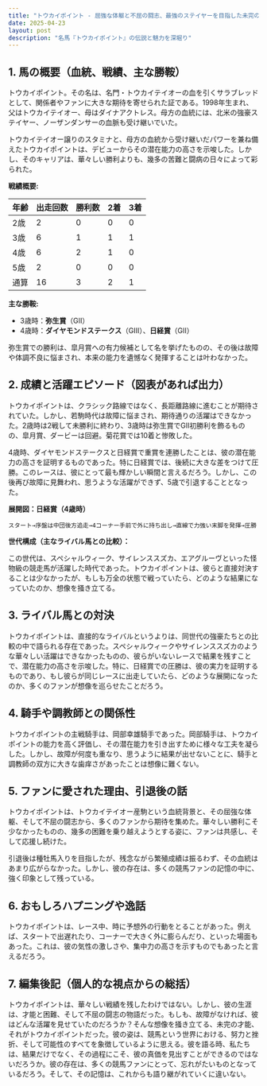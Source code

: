 ```yaml
---
title: "トウカイポイント - 屈強な体躯と不屈の闘志、最強のステイヤーを目指した未完の才能"
date: 2025-04-23
layout: post
description: "名馬『トウカイポイント』の伝説と魅力を深堀り"
---
```


## 1. 馬の概要（血統、戦績、主な勝鞍）

トウカイポイント。その名は、名門・トウカイテイオーの血を引くサラブレッドとして、関係者やファンに大きな期待を寄せられた証である。1998年生まれ、父はトウカイテイオー、母はダイナアクトレス。母方の血統には、北米の強豪ステイヤー、ノーザンダンサーの血脈も受け継いでいた。

トウカイテイオー譲りのスタミナと、母方の血統から受け継いだパワーを兼ね備えたトウカイポイントは、デビューからその潜在能力の高さを示唆した。しかし、そのキャリアは、華々しい勝利よりも、幾多の苦難と闘病の日々によって彩られた。

**戦績概要:**

| 年齢 | 出走回数 | 勝利数 | 2着 | 3着 |
|---|---|---|---|---|
| 2歳 | 2 | 0 | 0 | 0 |
| 3歳 | 6 | 1 | 1 | 1 |
| 4歳 | 6 | 2 | 1 | 0 |
| 5歳 | 2 | 0 | 0 | 0 |
| 通算 | 16 | 3 | 2 | 1 |

**主な勝鞍:**

* 3歳時：**弥生賞**（GII）
* 4歳時：**ダイヤモンドステークス**（GIII）、**日経賞**（GII）

弥生賞での勝利は、皐月賞への有力候補として名を挙げたものの、その後は故障や体調不良に悩まされ、本来の能力を遺憾なく発揮することは叶わなかった。


## 2. 成績と活躍エピソード（図表があれば出力）

トウカイポイントは、クラシック路線ではなく、長距離路線に進むことが期待されていた。しかし、若駒時代は故障に悩まされ、期待通りの活躍はできなかった。2歳時は2戦して未勝利に終わり、3歳時は弥生賞でGII初勝利を飾るものの、皐月賞、ダービーは回避。菊花賞では10着と惨敗した。

4歳時、ダイヤモンドステークスと日経賞で重賞を連勝したことは、彼の潜在能力の高さを証明するものであった。特に日経賞では、後続に大きな差をつけて圧勝。このレースは、彼にとって最も輝かしい瞬間と言えるだろう。しかし、この後再び故障に見舞われ、思うような活躍ができず、5歳で引退することとなった。

**展開図：日経賞（4歳時）**

```
スタート→序盤は中団後方追走→4コーナー手前で外に持ち出し→直線で力強い末脚を発揮→圧勝
```

**世代構成（主なライバル馬との比較）：**

この世代は、スペシャルウィーク、サイレンススズカ、エアグルーヴといった怪物級の競走馬が活躍した時代であった。トウカイポイントは、彼らと直接対決することは少なかったが、もしも万全の状態で戦っていたら、どのような結果になっていたのか、想像を掻き立てる。


## 3. ライバル馬との対決

トウカイポイントは、直接的なライバルというよりは、同世代の強豪たちとの比較の中で語られる存在であった。スペシャルウィークやサイレンススズカのような華々しい活躍はできなかったものの、彼らがいないレースで結果を残すことで、潜在能力の高さを示唆した。特に、日経賞での圧勝は、彼の実力を証明するものであり、もし彼らが同じレースに出走していたら、どのような展開になったのか、多くのファンが想像を巡らせたことだろう。


## 4. 騎手や調教師との関係性

トウカイポイントの主戦騎手は、岡部幸雄騎手であった。岡部騎手は、トウカイポイントの能力を高く評価し、その潜在能力を引き出すために様々な工夫を凝らした。しかし、故障が何度も重なり、思うように結果が出せないことに、騎手と調教師の双方に大きな歯痒さがあったことは想像に難くない。


## 5. ファンに愛された理由、引退後の話

トウカイポイントは、トウカイテイオー産駒という血統背景と、その屈強な体躯、そして不屈の闘志から、多くのファンから期待を集めた。華々しい勝利こそ少なかったものの、幾多の困難を乗り越えようとする姿に、ファンは共感し、そして応援し続けた。

引退後は種牡馬入りを目指したが、残念ながら繁殖成績は振るわず、その血統はあまり広がらなかった。しかし、彼の存在は、多くの競馬ファンの記憶の中に、強く印象として残っている。


## 6. おもしろハプニングや逸話

トウカイポイントは、レース中、時に予想外の行動をとることがあった。例えば、スタートで出遅れたり、コーナーで大きく外に膨らんだり、といった場面もあった。これは、彼の気性の激しさや、集中力の高さを示すものでもあったと言えるだろう。


## 7. 編集後記（個人的な視点からの総括）

トウカイポイントは、華々しい戦績を残したわけではない。しかし、彼の生涯は、才能と困難、そして不屈の闘志の物語だった。もしも、故障がなければ、彼はどんな活躍を見せていたのだろうか？そんな想像を掻き立てる、未完の才能、それがトウカイポイントだった。彼の姿は、競馬という世界における、努力と挫折、そして可能性のすべてを象徴しているように思える。彼を語る時、私たちは、結果だけでなく、その過程にこそ、彼の真価を見出すことができるのではないだろうか。彼の存在は、多くの競馬ファンにとって、忘れがたいものとなっているだろう。そして、その記憶は、これからも語り継がれていくに違いない。
